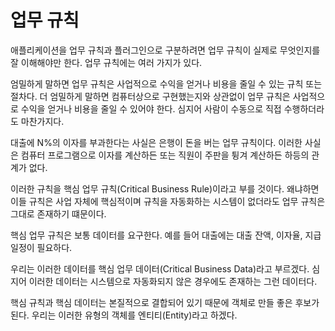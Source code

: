 # **업무 규칙**  
애플리케이션을 업무 규칙과 플러그인으로 구분하려면 업무 규칙이 실제로 무엇인지를 잘 이해해야만 한다. 업무 규칙에는 여러 가지가 있다.  
  
엄밀하게 말하면 업무 규칙은 사업적으로 수익을 얻거나 비용을 줄일 수 있는 규칙 또는 절차다. 더 엄밀하게 말하면 컴퓨터상으로 구현했는지와 상관없이 
업무 규칙은 사업적으로 수익을 얻거나 비용을 줄일 수 있어야 한다. 심지어 사람이 수동으로 직접 수행하더라도 마찬가지다.  
  
대출에 N%의 이자를 부과한다는 사실은 은행이 돈을 버는 업무 규칙이다. 이러한 사실은 컴퓨터 프로그램으로 이자를 계산하든 또는 직원이 주판을 튕겨 
계산하든 하등의 관계가 없다.  
  
이러한 규칙을 핵심 업무 규칙(Critical Business Rule)이라고 부를 것이다. 왜냐하면 이들 규칙은 사업 자체에 핵심적이며 규칙을 자동화하는 시스템이 
없더라도 업무 규칙은 그대로 존재하기 떄문이다.  
  
핵심 업무 규칙은 보통 데이터를 요구한다. 예를 들어 대출에는 대출 잔액, 이자율, 지급 일정이 필요하다.  
  
우리는 이러한 데이터를 핵심 업무 데이터(Critical Business Data)라고 부르겠다. 심지어 이러한 데이터는 시스템으로 자동화되지 않은 경우에도 
존재하는 그런 데이터다.  
  
핵심 규칙과 핵심 데이터는 본질적으로 결합되어 있기 때문에 객체로 만들 좋은 후보가 된다. 우리는 이러한 유형의 객체를 엔티티(Entity)라고 하겠다.  
  
